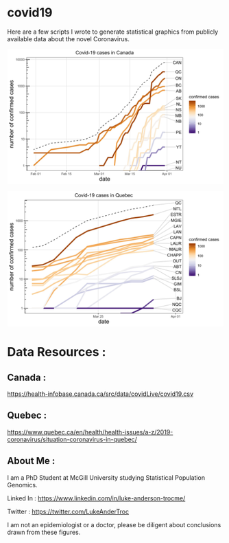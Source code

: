 # covid19
Here are a few scripts I wrote to generate statistical graphics from publicly available data about the novel Coronavirus.


![Covid19 in Canada](https://github.com/LukeAndersonTrocme/covid19/blob/master/figures/Canada_Covid_2020-March-31.jpg?raw=true)


![Covid19 in Quebec](https://github.com/LukeAndersonTrocme/covid19/blob/master/figures/Quebec_Covid_2020-March-31.jpg?raw=true)

# Data Resources : 

## Canada : 
https://health-infobase.canada.ca/src/data/covidLive/covid19.csv

## Quebec : 
https://www.quebec.ca/en/health/health-issues/a-z/2019-coronavirus/situation-coronavirus-in-quebec/

## About Me :
I am a PhD Student at McGill University studying Statistical Population Genomics. 

Linked In : https://www.linkedin.com/in/luke-anderson-trocme/

Twitter : https://twitter.com/LukeAnderTroc

I am not an epidemiologist or a doctor, please be diligent about conclusions drawn from these figures.
